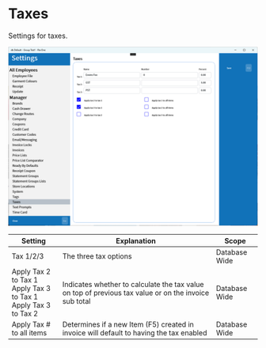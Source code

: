 # Taxes

Settings for taxes.

![Taxes](../../../.attachments/Documentation/Taxes.png "Taxes")

| Setting | Explanation | Scope |
| --- | --- | --- |
| Tax 1/2/3 | The three tax options | Database Wide |
| Apply Tax 2 to Tax 1<br />Apply Tax 3 to Tax 1<br />Apply Tax 3 to Tax 2  | Indicates whether to calculate the tax value on top of previous tax value or on the invoice sub total | Database Wide |
| Apply Tax # to all items | Determines if a new Item (F5) created in invoice will default to having the tax enabled | Database Wide |